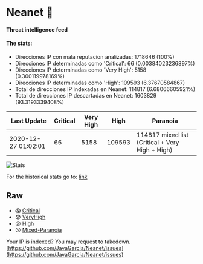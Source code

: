 # Neanet :hocho:
#### Threat intelligence feed
#### The stats:

- Direcciones IP con mala reputacion analizadas: 1718646 (100%)
- Direcciones IP determinadas como 'Critical':  66 (0.00384023236897%)
- Direcciones IP determinadas como 'Very High':  5158 (0.300119978169%)
- Direcciones IP determinadas como 'High':  109593 (6.37670584867)
- Total de direcciones IP indexadas en Neanet:  114817 (6.68066605921%)
- Total de direcciones IP descartadas en Neanet:  1603829 (93.3193339408%)

| Last Update | Critical | Very High | High | Paranoia |
| --- | --- | --- | --- | --- |
| 2020-12-27 01:02:01 | 66 | 5158 | 109593 | 114817 mixed list (Critical + Very High + High)|

![Stats](https://docs.google.com/spreadsheets/d/e/2PACX-1vSnaNMIXVabIpDJjufMlzH7poXnshF3mgd8Is1g9ytUEzVsP5my4Trn8f-xkoLLQ38xpL3HtmUexLo6/pubchart?oid=501124687&format=image)

For the historical stats go to: [link](/stats.csv)
## Raw
- :scream: [Critical](https://raw.githubusercontent.com/JavaGarcia/Neanet/master/blacklists/neanet_critical.txt)
- :fearful: [VeryHigh](https://raw.githubusercontent.com/JavaGarcia/Neanet/master/blacklists/neanet_veryHigh.txtt)
- :frowning: [High](https://raw.githubusercontent.com/JavaGarcia/Neanet/master/blacklists/neanet_high.txt)
- :dizzy_face: [Mixed-Paranoia](https://raw.githubusercontent.com/JavaGarcia/Neanet/master/blacklists/neanet_all.txt)


Your IP is indexed? You may request to takedown. [https://github.com/JavaGarcia/Neanet/issues](https://github.com/JavaGarcia/Neanet/issues)

























































































































































































































































































































































































































































































































































































































































































































































































































































































































































































































































































































































































































































































































































































































































































































































































































































































































































































































































































































































































































































































































































































































































































































































































































































































































































































































































































































































































































































































































































































































































































































































































